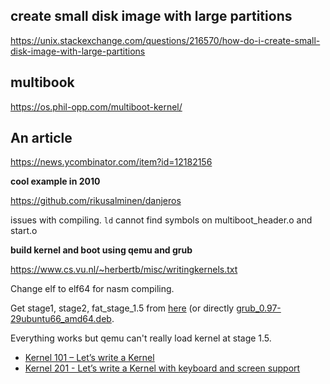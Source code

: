 ## create small disk image with large partitions

https://unix.stackexchange.com/questions/216570/how-do-i-create-small-disk-image-with-large-partitions

## multibook

https://os.phil-opp.com/multiboot-kernel/

## An article

https://news.ycombinator.com/item?id=12182156

**cool example in 2010**

https://github.com/rikusalminen/danjeros

issues with compiling. `ld` cannot find symbols on multiboot_header.o and start.o

**build kernel and boot using qemu and grub**

https://www.cs.vu.nl/~herbertb/misc/writingkernels.txt

Change elf to elf64 for nasm compiling.

Get stage1, stage2, fat_stage_1.5 from [here](https://www.aioboot.com/en/grub-legacy/) (or directly [grub_0.97-29ubuntu66_amd64.deb](http://mirrors.kernel.org/ubuntu/pool/main/g/grub/grub_0.97-29ubuntu66_amd64.deb).

Everything works but qemu can't really load kernel at stage 1.5.


- [Kernel 101 – Let’s write a Kernel](https://github.com/arjun024/mkernel)
- [Kernel 201 - Let’s write a Kernel with keyboard and screen support](https://github.com/arjun024/mkeykernel)
